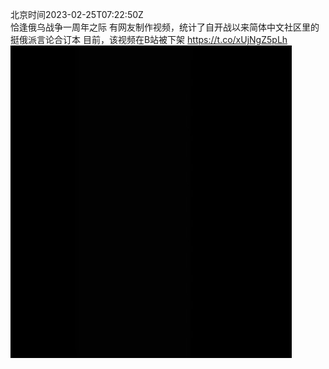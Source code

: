 北京时间2023-02-25T07:22:50Z<br>恰逢俄乌战争一周年之际
有网友制作视频，统计了自开战以来简体中文社区里的挺俄派言论合订本
目前，该视频在B站被下架 https://t.co/xUjNgZ5pLh<br><img src='/temp/video/2023/x-Month-2/az-Day-25/whyyoutouzhele/1629260593340227587_0.jpg' width='450' height='500'><br><br>